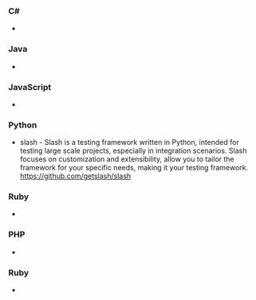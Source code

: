 ### C# 
* 

### Java 
*

### JavaScript 
*

### Python 
* slash - Slash is a testing framework written in Python, intended for testing large scale projects, especially in integration scenarios. Slash focuses on customization and extensibility, allow you to tailor the framework for your specific needs, making it your testing framework. https://github.com/getslash/slash

### Ruby 
*

### PHP 
*

### Ruby 
*
